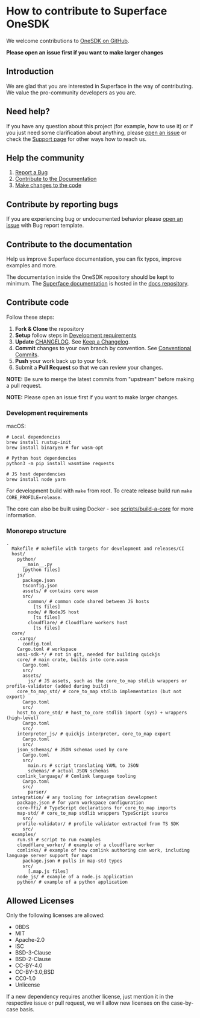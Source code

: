 # How to contribute to Superface OneSDK

We welcome contributions to [OneSDK on GitHub](https://github.com/superfaceai/one-sdk).

**Please open an issue first if you want to make larger changes**

## Introduction

We are glad that you are interested in Superface in the way of contributing. We value the pro-community developers as you are.

## Need help?

If you have any question about this project (for example, how to use it) or if you just need some clarification about anything, please [open an issue](https://github.com/superfaceai/one-sdk/issues/new/choose) or check the [Support page](https://superface.ai/support) for other ways how to reach us.

## Help the community

1. [Report a Bug](#contribute-by-reporting-bugs)
2. [Contribute to the Documentation](#contribute-to-the-documentation)
3. [Make changes to the code](#contribute-code)

## Contribute by reporting bugs

If you are experiencing bug or undocumented behavior please [open an issue](https://github.com/superfaceai/one-sdk/issues/new/choose) with Bug report template.

## Contribute to the documentation

Help us improve Superface documentation, you can fix typos, improve examples and more.

The documentation inside the OneSDK repository should be kept to minimum. The [Superface documentation](https://superface.ai/docs) is hosted in the [docs repository](https://github.com/superfaceai/docs).

## Contribute code

Follow these steps:

1. **Fork & Clone** the repository
2. **Setup** follow steps in [Development requirements](#development-requirements)
3. **Update** [CHANGELOG](CHANGELOG.md). See [Keep a Changelog](https://keepachangelog.com/).
4. **Commit** changes to your own branch by convention. See [Conventional Commits](https://www.conventionalcommits.org/en/v1.0.0/).
5. **Push** your work back up to your fork.
6. Submit a **Pull Request** so that we can review your changes.

**NOTE:** Be sure to merge the latest commits from "upstream" before making a pull request.

**NOTE:** Please open an issue first if you want to make larger changes.

### Development requirements

macOS:

```shell
# Local dependencies
brew install rustup-init
brew install binaryen # for wasm-opt

# Python host dependencies
python3 -m pip install wasmtime requests

# JS host dependencies
brew install node yarn
```

For development build with `make` from root. To create release build run `make CORE_PROFILE=release`.

The core can also be built using Docker - see [scripts/build-a-core](../scripts/build-a-core/README.md) for more information.

### Monorepo structure

```shell
.
  Makefile # makefile with targets for development and releases/CI
  host/
    python/
      __main__.py
      [python files]
    js/
      package.json
      tsconfig.json
      assets/ # contains core wasm
      src/
        common/ # common code shared between JS hosts
          [ts files]
        node/ # NodeJS host
          [ts files]
        cloudflare/ # Cloudflare workers host
          [ts files]
  core/
    .cargo/
      config.toml
    Cargo.toml # workspace
    wasi-sdk-*/ # not in git, needed for building quickjs
    core/ # main crate, builds into core.wasm
      Cargo.toml
      src/
      assets/
        js/ # JS assets, such as the core_to_map stdlib wrappers or profile-validator (added during build)
    core_to_map_std/ # core_to_map stdlib implementation (but not export)
      Cargo.toml
      src/
    host_to_core_std/ # host_to_core stdlib import (sys) + wrappers (high-level)
      Cargo.toml
      src/
    interpreter_js/ # quickjs interpreter, core_to_map export
      Cargo.toml
      src/
    json_schemas/ # JSON schemas used by core
      Cargo.toml
      src/
        main.rs # script translating YAML to JSON
        schemas/ # actual JSON schemas
    comlink_language/ # Comlink language tooling
      Cargo.toml
      src/
        parser/
  integration/ # any tooling for integration development
    package.json # for yarn workspace configuration
    core-ffi/ # TypeScript declarations for core_to_map imports
    map-std/ # core_to_map stdlib wrappers TypeScript source
      src/
    profile-validator/ # profile validator extracted from TS SDK
      src/
  examples/
    run.sh # script to run examples
    cloudflare_worker/ # example of a cloudflare worker
    comlinks/ # example of how comlink authoring can work, including language server support for maps
      package.json # pulls in map-std types
      src/
        [.map.js files]
    node_js/ # example of a node.js application
    python/ # example of a python application
```

## Allowed Licenses

Only the following licenses are allowed:

- 0BDS
- MIT
- Apache-2.0
- ISC
- BSD-3-Clause
- BSD-2-Clause
- CC-BY-4.0
- CC-BY-3.0;BSD
- CC0-1.0
- Unlicense

If a new dependency requires another license, just mention it in the respective issue or pull request, we will allow new licenses on the case-by-case basis.
